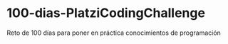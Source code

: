 # 100-dias-PlatziCodingChallenge
Reto de 100 días para poner en práctica conocimientos de programación
